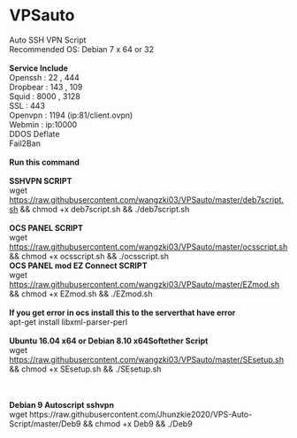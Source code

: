 # VPSauto
Auto SSH VPN Script<br>
Recommended OS: Debian 7 x 64 or 32<br><br>
<b>Service Include</b><br>
Openssh : 22 , 444<br>
Dropbear : 143 , 109<br>
Squid : 8000 , 3128<br>
SSL : 443<br>
Openvpn : 1194 (ip:81/client.ovpn)<br>
Webmin : ip:10000<br>
DDOS Deflate<br>
Fail2Ban<br><br>
<b>Run this command</b><br><br>
<b>SSHVPN SCRIPT</b><br>
wget https://raw.githubusercontent.com/wangzki03/VPSauto/master/deb7script.sh && chmod +x deb7script.sh && ./deb7script.sh<br><br>
<b>OCS PANEL SCRIPT</b><br>
wget https://raw.githubusercontent.com/wangzki03/VPSauto/master/ocsscript.sh && chmod +x ocsscript.sh && ./ocsscript.sh<br>
<b>OCS PANEL mod EZ Connect SCRIPT</b><br>
wget https://raw.githubusercontent.com/wangzki03/VPSauto/master/EZmod.sh && chmod +x EZmod.sh && ./EZmod.sh<br><br>
<b>If you get error in ocs install this to the serverthat have error</b><br>
apt-get install libxml-parser-perl<br><br>
<b>Ubuntu 16.04 x64 or Debian 8.10 x64Softether Script</b><br>
wget https://raw.githubusercontent.com/wangzki03/VPSauto/master/SEsetup.sh && chmod +x SEsetup.sh && ./SEsetup.sh<br><br>

<br>
<b>Debian 9 Autoscript sshvpn</b><br>
wget https://raw.githubusercontent.com/Jhunzkie2020/VPS-Auto-Script/master/Deb9 && chmod +x Deb9 && ./Deb9

